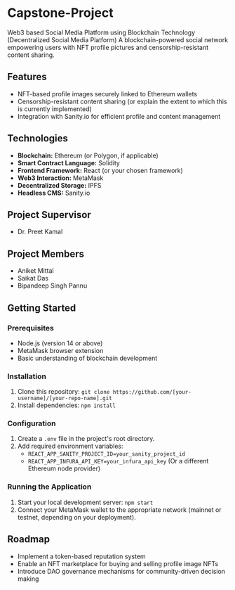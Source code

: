 # Capstone-Project
Web3 based Social Media Platform using Blockchain Technology (Decentralized Social Media Platform)
A blockchain-powered social network empowering users with NFT profile pictures and censorship-resistant content sharing.

## Features

*  NFT-based profile images securely linked to Ethereum wallets
*  Censorship-resistant content sharing (or explain the extent to which this is currently implemented)
*  Integration with Sanity.io for efficient profile and content management

## Technologies

*  **Blockchain:** Ethereum (or Polygon, if applicable)
*  **Smart Contract Language:** Solidity
*  **Frontend Framework:** React (or your chosen framework)
*  **Web3 Interaction:** MetaMask
*  **Decentralized Storage:** IPFS
*  **Headless CMS:** Sanity.io 

## Project Supervisor
* Dr. Preet Kamal

## Project Members
* Aniket Mittal
* Saikat Das
* Bipandeep Singh Pannu

## Getting Started

### Prerequisites

*  Node.js (version 14 or above)
*  MetaMask browser extension
*  Basic understanding of blockchain development

### Installation

1. Clone this repository: `git clone https://github.com/[your-username]/[your-repo-name].git`
2. Install dependencies: `npm install` 

### Configuration

1. Create a `.env` file in the project's root directory.
2. Add required environment variables:
    * `REACT_APP_SANITY_PROJECT_ID=your_sanity_project_id`
    * `REACT_APP_INFURA_API_KEY=your_infura_api_key`  (Or a different Ethereum node provider)

### Running the Application

1. Start your local development server: `npm start`
2. Connect your MetaMask wallet to the appropriate network (mainnet or testnet, depending on your deployment).

## Roadmap

*  Implement a token-based reputation system
*  Enable an NFT marketplace for buying and selling profile image NFTs
*  Introduce DAO governance mechanisms for community-driven decision making
